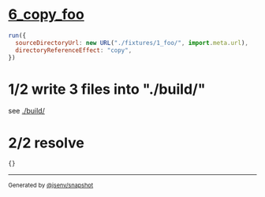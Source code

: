 # [6_copy_foo](../../new_url_directory_3.test.mjs#L55)

```js
run({
  sourceDirectoryUrl: new URL("./fixtures/1_foo/", import.meta.url),
  directoryReferenceEffect: "copy",
})
```

# 1/2 write 3 files into "./build/"

see [./build/](./build/)

# 2/2 resolve

```js
{}
```

---

<sub>
  Generated by <a href="https://github.com/jsenv/core/tree/main/packages/independent/snapshot">@jsenv/snapshot</a>
</sub>
